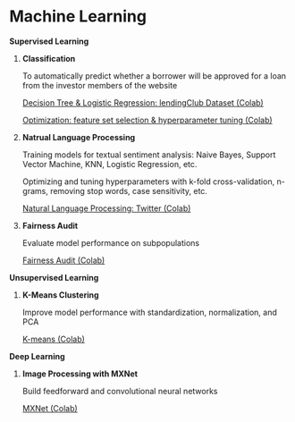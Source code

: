 # Machine Learning

**Supervised Learning**

1. **Classification**

    To automatically predict whether a borrower will be approved for a loan from the investor members of the website

    [Decision Tree & Logistic Regression: lendingClub Dataset (Colab)](https://colab.research.google.com/drive/1XJe_D75uy8QhSXcSBqm4q6Ofw5oR7tN3?usp=sharing)

    [Optimization: feature set selection & hyperparameter tuning (Colab)](https://colab.research.google.com/drive/1leuA7UPVccjtrEs6nh-IA2Rl-pV8uUMb?usp=sharing)
    
2. **Natrual Language Processing**

     Training models for textual sentiment analysis: Naive Bayes, Support Vector Machine, KNN, Logistic Regression, etc.
     
     Optimizing and tuning hyperparameters with k-fold cross-validation, n-grams, removing stop words, case sensitivity, etc.
     
     [Natural Language Processing: Twitter (Colab)](https://colab.research.google.com/drive/1np7Bg8sfI8kmJXb19p5mWcoRZqxyrC4E?usp=sharing)
     
3. **Fairness Audit**

     Evaluate model performance on subpopulations
     
     [Fairness Audit (Colab)](https://colab.research.google.com/drive/1psX1HLicG_OlBe-y9DOg-qUAH57-Hcaq?usp=sharing)


**Unsupervised Learning**

1. **K-Means Clustering**

     Improve model performance with standardization, normalization, and PCA
     
     [K-means (Colab)](https://colab.research.google.com/drive/1baFym9kYsXuOo7xwYF0QiyTXaOzvf4qb?usp=sharing)


**Deep Learning**

1. **Image Processing with MXNet**

     Build feedforward and convolutional neural networks
     
     [MXNet (Colab)](https://colab.research.google.com/drive/1ltFovj3eCEI9vpNK4USqmyoEbDUYgMGW?usp=sharing)
